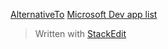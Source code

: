 
[AlternativeTo](https://alternativeto.net/)
[Microsoft Dev app list](https://apps.dev.microsoft.com/#/appList)

> Written with [StackEdit](https://stackedit.io)
<!--stackedit_data:
eyJoaXN0b3J5IjpbLTk5MTgwODExOSwtMTkwNDc2NTQzNV19
-->
